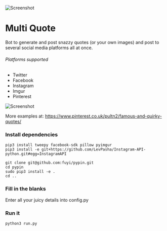 ![Screenshot](https://raw.githubusercontent.com/impshum/material-quote/master/data/ss.jpg)

# Multi Quote

Bot to generate and post snazzy quotes (or your own images) and post to several social media platforms all at once.

###### Platforms supported
* Twitter
* Facebook
* Instagram
* Imgur
* Pinterest



![Screenshot](https://raw.githubusercontent.com/impshum/material-quote/master/data/image.jpg)

More examples at: https://www.pinterest.co.uk/pultn2/famous-and-quirky-quotes/

### Install dependencies

    pip3 install tweepy facebook-sdk pillow pyimgur
    pip3 install -e git+https://github.com/LevPasha/Instagram-API-python.git#egg=InstagramAPI

    git clone git@github.com:fuyi/pypin.git
    cd pypin
    sudo pip3 install -e .
    cd ..

### Fill in the blanks     

Enter all your juicy details into config.py

### Run it

    python3 run.py
